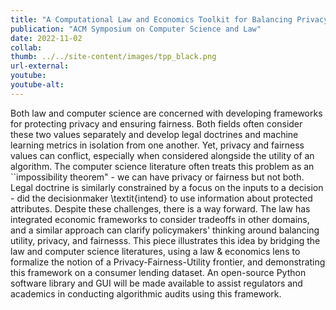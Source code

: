 ```yaml
---
title: "A Computational Law and Economics Toolkit for Balancing Privacy and Fairness in Consumer Law"
publication: "ACM Symposium on Computer Science and Law"
date: 2022-11-02
collab: 
thumb: ../../site-content/images/tpp_black.png
url-external: 
youtube: 
youtube-alt: 
---
```


Both law and computer science are concerned with developing frameworks for protecting privacy and ensuring fairness. Both fields often consider these two values separately and develop legal doctrines and machine learning metrics in isolation from one another. Yet, privacy and fairness values can conflict, especially when considered alongside the utility of an algorithm. The computer science literature often treats this problem as an ``impossibility theorem" - we can have privacy or fairness but not both. Legal doctrine is similarly constrained by a focus on the inputs to a decision - did the decisionmaker \textit{intend} to use information about protected attributes. Despite these challenges, there is a way forward. The law has integrated economic frameworks to consider tradeoffs in other domains, and a similar approach can clarify policymakers' thinking around balancing utility, privacy, and fairnesss. This piece illustrates this idea by bridging the law and computer science literatures, using a law \& economics lens to formalize the notion of a Privacy-Fairness-Utility frontier, and demonstrating this framework on a consumer lending dataset. An open-source Python software library and GUI will be made available to assist regulators and academics in conducting algorithmic audits using this framework. 